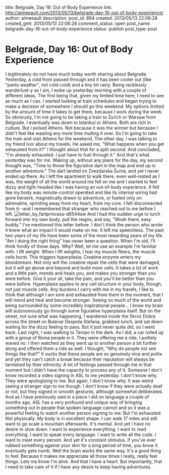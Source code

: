 title: Belgrade, Day 16: Out of Body Experience
link: http://aimeeault.com/2013/05/13/belgrade-day-16-out-of-body-experience/
author: aimeeault
description: 
post_id: 894
created: 2013/05/13 22:06:28
created_gmt: 2013/05/13 22:06:28
comment_status: open
post_name: belgrade-day-16-out-of-body-experience
status: publish
post_type: post

# Belgrade, Day 16: Out of Body Experience

I legitimately do not have much today worth sharing about Belgrade. Yesterday, a cold front passed through and it has been cooler out (like "pants weather", not cold-cold) and a tiny bit rainy. Being recklessly wanderlust-y as I am, I woke up yesterday morning with a couple of different ideas. The first being that, given my limited time here, I need to see as much as I can. I started looking at train schedules and began trying to make a decision of somewhere I should go this weekend. My options limited by the amount of time it takes to get there, because I work during the week. So obviously, I'm not going to be taking a train to Zurich or Warsaw from Belgrade. I eventually was down to Istanbul or Athens. Both are rich in culture. But I picked Athens. Not because it was the winner but because I didn't feel like wasting any more time mulling it over. So I'm going to take the train and visit Athens for the weekend.  The other day, I was talking to my friend Ivor about my travels. He asked me, "What happens when you get exhausted from it?" I thought about that for a split second. And concluded, "I'm already exhausted. I just have to fuel through it." And that's what yesterday was for me. Waking up, without any plans for the day, my second thought was, "Time to throw the figurative dart in the map and end up in another adventure." The dart landed on Zvezdarska Šuma, and yet I never ended up there. As I left the apartment to walk there, even well-rested as I was, the weight of all the world around me fell on me and I started to feel dizzy and light-headed like I was having an out-of-body experience. It felt like my body was remote-control operated and like its internal wiring had gone berserk, magnetically drawn to adventure, or fueled only on adrenaline, sprinting away from my heart, from my core. I felt disconnected from it--and I remembered that stranger who reached out to me before I left. ![letter_by_fartprincess-d6544aw](https://s3.amazonaws.com/aimeeault.com/letter_by_fartprincess-d6544aw.png) And I had this sudden urge to lurch forward into my own body, pull the reigns, and say, "Woah there, easy buddy." I've mentioned this letter before. I don't think the person who wrote it knew what an impact it would make on me. It left me speechless. The past two years of my life have been some of the most rewarding years of my life. "Am I doing the right thing" has never been a question. When I'm old, I'll think fondly of these days. Why? Well, let me use an example I'm familiar with. I lift weight. When I lift weights, I tear my muscle fibers, the muscle cells burst. This triggers hyperplasia. Creatine enzyme enters my bloodstream. Not only will the creatine repair the cells that were damaged, but it will go above and beyond and build more cells. It takes a lot of work and a little pain, mends and heals you, and makes you stronger than you were before. Give it your all, take the pain, and you'll be better than you were before. Hyperplasia applies to any cell structure in your body, though, not just muscle cells. Any burdens I carry with me in my travels, I like to think that although I am sore and exhausted from them in the moment, that I will mend and heal and become stronger. Seeing so much of the world and being surrounded by some incredibly inspirational people... I know my brain will autonomously go through some figurative hyperplasia itself. But on the street, not sure what was happening, I wandered inside the Skroz Dobra across the street on Bulevar Despota Stefana, grabbed lunch, and sat down waiting for the dizzy feeling to pass. But it just never quite did, so I went back. Last night, I was walking to Tempo in the dark. As I did, a car rolled up with a group of Roma people in it. They were offering me a ride. I politely waved no. I then watched as they went up to another person a bit further along and offered them a ride as well. I thought, "Why do people not see things like that?" It sucks that these people are so genuinely nice and polite and yet they can't catch a break because their reputation will always be tarnished by their ethnicity. A lot of feelings passed through me in that moment but I didn't have the capacity to process any of it. Someone I don't know recorded a video signing in ASL to me yesterday. I don't know why. They were apologizing to me. But again, I don't know why. It was weird seeing a stranger sign to me though. I don't know if they were actually deaf or not, but they signed in smooth gestures, although somewhat deliberated. And as I have previously said in a piece I did on language a couple of months ago, ASL has a very profound and unique way of bringing something out in people that spoken language cannot and so it was a powerful feeling to watch another person signing to me. But I'm exhausted. Not physically. My body is in excellent shape. I can walk 17 miles and still want to go scale a mountain afterwards. It's mental. And yet I have no desire to slow down. I want to experience everything. I want to read everything. I want to speak every language. I want to write all the code. I want to meet every person. And yet it's constant stimulus. If you've ever rubbed something against your skin for a long period of time, you know it eventually gets numb. Well the brain works the same way. It's a good thing to feel. Because it makes me appreciate all those times I really, really feel things. Lets me know I'm alive. And that I have a heart. But importantly, that I need to take care of it if I have any desire to keep having adventures.